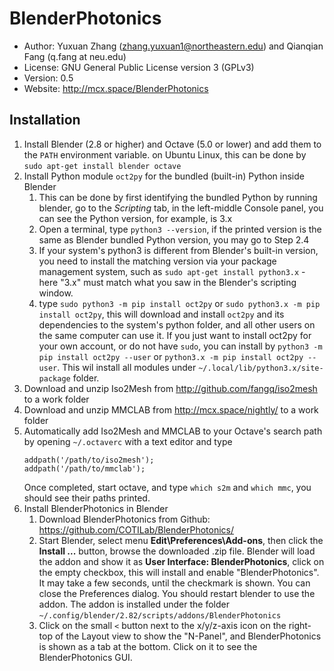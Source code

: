 
BlenderPhotonics
========================

-   Author: Yuxuan Zhang (zhang.yuxuan1@northeastern.edu) and Qianqian Fang (q.fang at neu.edu)
-   License: GNU General Public License version 3 (GPLv3)
-   Version: 0.5
-   Website: <http://mcx.space/BlenderPhotonics>


Installation
-------------

1. Install Blender (2.8 or higher) and Octave (5.0 or lower) and add them to the `PATH` environment variable.
   on Ubuntu Linux, this can be done by `sudo apt-get install blender octave`
2. Install Python module `oct2py` for the bundled (built-in) Python inside Blender
    1. This can be done by first identifying the bundled Python by running blender, go to the 
       *Scripting* tab, in the left-middle Console panel, you can see the Python version, for example, is 3.x
    2. Open a terminal, type `python3 --version`, if the printed version is the same as Blender bundled Python 
       version, you may go to Step 2.4
    3. If your system's python3 is different from Blender's built-in version, you need to install the matching
       version via your package management system, such as `sudo apt-get install python3.x` - here "3.x" must
       match what you saw in the Blender's scripting window.
    4. type `sudo python3 -m pip install oct2py` or `sudo python3.x -m pip install oct2py`, this will download and install
       `oct2py` and its dependencies to the system's python folder, and all other users on the same computer can 
       use it. If you just want to install oct2py for your own account, or do not have `sudo`, you can install by
       `python3 -m pip install oct2py --user` or `python3.x -m pip install oct2py --user`. This wil install all modules
       under `~/.local/lib/python3.x/site-package` folder.
3. Download and unzip Iso2Mesh from http://github.com/fangq/iso2mesh to a work folder
4. Download and unzip MMCLAB from http://mcx.space/nightly/ to a work folder
5. Automatically add Iso2Mesh and MMCLAB to your Octave's search path by opening `~/.octaverc` with a text editor
   and type
   ```
   addpath('/path/to/iso2mesh');
   addpath('/path/to/mmclab');
   ```
   Once completed, start octave, and type `which s2m` and `which mmc`, you should see their paths printed.
6. Install BlenderPhotonics in Blender
    1. Download BlenderPhotonics from Github: https://github.com/COTILab/BlenderPhotonics/
    2. Start Blender, select menu **Edit\Preferences\Add-ons**, then click the **Install ...** button, browse
       the downloaded .zip file. Blender will load the addon and show it as **User Interface: BlenderPhotonics**, 
       click on the empty checkbox, this will install and enable "BlenderPhotonics". It may take a few seconds, until
       the checkmark is shown. You can close the Preferences dialog. You should restart blender to use the addon.
       The addon is installed under the folder `~/.config/blender/2.82/scripts/addons/BlenderPhotonics`
    3. Click on the small `<` button next to the x/y/z-axis icon on the right-top of the Layout view to show the 
       "N-Panel", and BlenderPhotonics is shown as a tab at the bottom. Click on it to see the BlenderPhotonics GUI.

